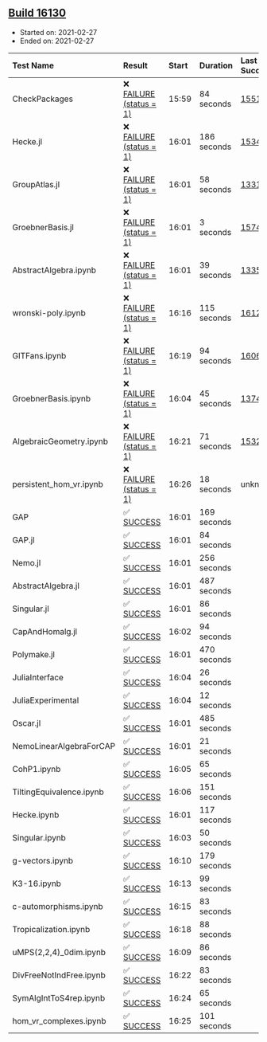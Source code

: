 ## [Build 16130](https://oscarci.mathematik.uni-kl.de/job/oscar/16130/)

* Started on: 2021-02-27
* Ended on: 2021-02-27

| Test Name    | Result | Start | Duration | Last Success | First Failure |
|:-------------|:-------|:------|:---------|:-------------|:--------------|
| CheckPackages | ❌ [FAILURE (status = 1)](https://oscarci.mathematik.uni-kl.de/job/oscar/16130/artifact/logs/build-16130/CheckPackages.log) | 15:59 | 84 seconds | [15514](https://oscarci.mathematik.uni-kl.de/job/oscar/15514/) | [15515](https://oscarci.mathematik.uni-kl.de/job/oscar/15515/) |
| Hecke.jl | ❌ [FAILURE (status = 1)](https://oscarci.mathematik.uni-kl.de/job/oscar/16130/artifact/logs/build-16130/Hecke.jl.log) | 16:01 | 186 seconds | [15344](https://oscarci.mathematik.uni-kl.de/job/oscar/15344/) | [15348](https://oscarci.mathematik.uni-kl.de/job/oscar/15348/) |
| GroupAtlas.jl | ❌ [FAILURE (status = 1)](https://oscarci.mathematik.uni-kl.de/job/oscar/16130/artifact/logs/build-16130/GroupAtlas.jl.log) | 16:01 | 58 seconds | [13311](https://oscarci.mathematik.uni-kl.de/job/oscar/13311/) | [13312](https://oscarci.mathematik.uni-kl.de/job/oscar/13312/) |
| GroebnerBasis.jl | ❌ [FAILURE (status = 1)](https://oscarci.mathematik.uni-kl.de/job/oscar/16130/artifact/logs/build-16130/GroebnerBasis.jl.log) | 16:01 | 3 seconds | [15745](https://oscarci.mathematik.uni-kl.de/job/oscar/15745/) | [15746](https://oscarci.mathematik.uni-kl.de/job/oscar/15746/) |
| AbstractAlgebra.ipynb | ❌ [FAILURE (status = 1)](https://oscarci.mathematik.uni-kl.de/job/oscar/16130/artifact/logs/build-16130/AbstractAlgebra.ipynb.log) | 16:01 | 39 seconds | [13355](https://oscarci.mathematik.uni-kl.de/job/oscar/13355/) | [13356](https://oscarci.mathematik.uni-kl.de/job/oscar/13356/) |
| wronski-poly.ipynb | ❌ [FAILURE (status = 1)](https://oscarci.mathematik.uni-kl.de/job/oscar/16130/artifact/logs/build-16130/wronski-poly.ipynb.log) | 16:16 | 115 seconds | [16124](https://oscarci.mathematik.uni-kl.de/job/oscar/16124/) | [16125](https://oscarci.mathematik.uni-kl.de/job/oscar/16125/) |
| GITFans.ipynb | ❌ [FAILURE (status = 1)](https://oscarci.mathematik.uni-kl.de/job/oscar/16130/artifact/logs/build-16130/GITFans.ipynb.log) | 16:19 | 94 seconds | [16068](https://oscarci.mathematik.uni-kl.de/job/oscar/16068/) | [16069](https://oscarci.mathematik.uni-kl.de/job/oscar/16069/) |
| GroebnerBasis.ipynb | ❌ [FAILURE (status = 1)](https://oscarci.mathematik.uni-kl.de/job/oscar/16130/artifact/logs/build-16130/GroebnerBasis.ipynb.log) | 16:04 | 45 seconds | [13748](https://oscarci.mathematik.uni-kl.de/job/oscar/13748/) | [13749](https://oscarci.mathematik.uni-kl.de/job/oscar/13749/) |
| AlgebraicGeometry.ipynb | ❌ [FAILURE (status = 1)](https://oscarci.mathematik.uni-kl.de/job/oscar/16130/artifact/logs/build-16130/AlgebraicGeometry.ipynb.log) | 16:21 | 71 seconds | [15322](https://oscarci.mathematik.uni-kl.de/job/oscar/15322/) | [15323](https://oscarci.mathematik.uni-kl.de/job/oscar/15323/) |
| persistent_hom_vr.ipynb | ❌ [FAILURE (status = 1)](https://oscarci.mathematik.uni-kl.de/job/oscar/16130/artifact/logs/build-16130/persistent_hom_vr.ipynb.log) | 16:26 | 18 seconds | unknown | unknown |
| GAP | ✅ [SUCCESS](https://oscarci.mathematik.uni-kl.de/job/oscar/16130/artifact/logs/build-16130/GAP.log) | 16:01 | 169 seconds |  |  |
| GAP.jl | ✅ [SUCCESS](https://oscarci.mathematik.uni-kl.de/job/oscar/16130/artifact/logs/build-16130/GAP.jl.log) | 16:01 | 84 seconds |  |  |
| Nemo.jl | ✅ [SUCCESS](https://oscarci.mathematik.uni-kl.de/job/oscar/16130/artifact/logs/build-16130/Nemo.jl.log) | 16:01 | 256 seconds |  |  |
| AbstractAlgebra.jl | ✅ [SUCCESS](https://oscarci.mathematik.uni-kl.de/job/oscar/16130/artifact/logs/build-16130/AbstractAlgebra.jl.log) | 16:01 | 487 seconds |  |  |
| Singular.jl | ✅ [SUCCESS](https://oscarci.mathematik.uni-kl.de/job/oscar/16130/artifact/logs/build-16130/Singular.jl.log) | 16:01 | 86 seconds |  |  |
| CapAndHomalg.jl | ✅ [SUCCESS](https://oscarci.mathematik.uni-kl.de/job/oscar/16130/artifact/logs/build-16130/CapAndHomalg.jl.log) | 16:02 | 94 seconds |  |  |
| Polymake.jl | ✅ [SUCCESS](https://oscarci.mathematik.uni-kl.de/job/oscar/16130/artifact/logs/build-16130/Polymake.jl.log) | 16:01 | 470 seconds |  |  |
| JuliaInterface | ✅ [SUCCESS](https://oscarci.mathematik.uni-kl.de/job/oscar/16130/artifact/logs/build-16130/JuliaInterface.log) | 16:04 | 26 seconds |  |  |
| JuliaExperimental | ✅ [SUCCESS](https://oscarci.mathematik.uni-kl.de/job/oscar/16130/artifact/logs/build-16130/JuliaExperimental.log) | 16:04 | 12 seconds |  |  |
| Oscar.jl | ✅ [SUCCESS](https://oscarci.mathematik.uni-kl.de/job/oscar/16130/artifact/logs/build-16130/Oscar.jl.log) | 16:01 | 485 seconds |  |  |
| NemoLinearAlgebraForCAP | ✅ [SUCCESS](https://oscarci.mathematik.uni-kl.de/job/oscar/16130/artifact/logs/build-16130/NemoLinearAlgebraForCAP.log) | 16:01 | 21 seconds |  |  |
| CohP1.ipynb | ✅ [SUCCESS](https://oscarci.mathematik.uni-kl.de/job/oscar/16130/artifact/logs/build-16130/CohP1.ipynb.log) | 16:05 | 65 seconds |  |  |
| TiltingEquivalence.ipynb | ✅ [SUCCESS](https://oscarci.mathematik.uni-kl.de/job/oscar/16130/artifact/logs/build-16130/TiltingEquivalence.ipynb.log) | 16:06 | 151 seconds |  |  |
| Hecke.ipynb | ✅ [SUCCESS](https://oscarci.mathematik.uni-kl.de/job/oscar/16130/artifact/logs/build-16130/Hecke.ipynb.log) | 16:01 | 117 seconds |  |  |
| Singular.ipynb | ✅ [SUCCESS](https://oscarci.mathematik.uni-kl.de/job/oscar/16130/artifact/logs/build-16130/Singular.ipynb.log) | 16:03 | 50 seconds |  |  |
| g-vectors.ipynb | ✅ [SUCCESS](https://oscarci.mathematik.uni-kl.de/job/oscar/16130/artifact/logs/build-16130/g-vectors.ipynb.log) | 16:10 | 179 seconds |  |  |
| K3-16.ipynb | ✅ [SUCCESS](https://oscarci.mathematik.uni-kl.de/job/oscar/16130/artifact/logs/build-16130/K3-16.ipynb.log) | 16:13 | 99 seconds |  |  |
| c-automorphisms.ipynb | ✅ [SUCCESS](https://oscarci.mathematik.uni-kl.de/job/oscar/16130/artifact/logs/build-16130/c-automorphisms.ipynb.log) | 16:15 | 83 seconds |  |  |
| Tropicalization.ipynb | ✅ [SUCCESS](https://oscarci.mathematik.uni-kl.de/job/oscar/16130/artifact/logs/build-16130/Tropicalization.ipynb.log) | 16:18 | 88 seconds |  |  |
| uMPS(2,2,4)_0dim.ipynb | ✅ [SUCCESS](https://oscarci.mathematik.uni-kl.de/job/oscar/16130/artifact/logs/build-16130/uMPS-2-2-4-_0dim.ipynb.log) | 16:09 | 86 seconds |  |  |
| DivFreeNotIndFree.ipynb | ✅ [SUCCESS](https://oscarci.mathematik.uni-kl.de/job/oscar/16130/artifact/logs/build-16130/DivFreeNotIndFree.ipynb.log) | 16:22 | 83 seconds |  |  |
| SymAlgIntToS4rep.ipynb | ✅ [SUCCESS](https://oscarci.mathematik.uni-kl.de/job/oscar/16130/artifact/logs/build-16130/SymAlgIntToS4rep.ipynb.log) | 16:24 | 65 seconds |  |  |
| hom_vr_complexes.ipynb | ✅ [SUCCESS](https://oscarci.mathematik.uni-kl.de/job/oscar/16130/artifact/logs/build-16130/hom_vr_complexes.ipynb.log) | 16:25 | 101 seconds |  |  |
